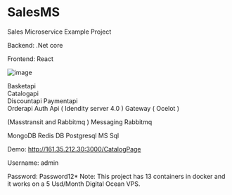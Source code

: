 # SalesMS
Sales Microservice Example Project

Backend: .Net core

Frontend: React

![image](https://github.com/fkbeys/SalesMS/assets/22965048/6e133b2f-98cf-4acd-834f-48477d23142c)
 
Basketapi   
Catalogapi  
Discountapi 
Paymentapi    
Orderapi
Auth Api   ( Idendity server 4.0 ) 
Gateway ( Ocelot )

(Masstransit and Rabbitmq )
Messaging  Rabbitmq

MongoDB
Redis DB
Postgresql
MS Sql



Demo: http://161.35.212.30:3000/CatalogPage

Username: admin

Password: Password12*
Note: This project has 13 containers in docker and it works on a 5 Usd/Month Digital Ocean VPS.
